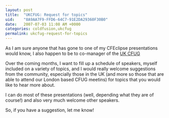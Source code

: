 ```yaml
---
layout: post
title:  "UKCFUG: Request for topics"
uid:	"8A9AA7F9-FFD6-64C7-91E2DA29360F30B0"
date:   2007-07-03 11:08 AM +0000
categories: coldfusion,ukcfug
permalink: ukcfug-request-for-topics
---
```

As I am sure anyone that has gone to one of my CFEclipse presentations would know, I also happen to be to co-manager of the <a href="http://www.ukcfug.org/">UK CFUG</a>

Over the coming months, I want to fill up a schedule of speakers, myself included  on a variety of topics, and I would really welcome suggestions from the community, especially those in the UK (and more so those that are able to attend our London based CFUG meetins) for topics that you would like to hear more about.

I can do most of these presentations (well, depending what they are of course!) and also very much welcome other speakers. 

So, if you have a suggestion, let me know!